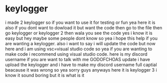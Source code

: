 # keylogger
i made 2 keylogger so if you want to use it for testing or fun yea here it is also if you dont want to dowload it but want the code then go to the file then go keylogger or keylogger 2 then wala you see the code yes i know it is easy but hey maybe some people dont know so yea i hope this help if you are wanting a keylogger. also i want to say i will update the code but now here and i am using vsc=visual studio code so yea if you are wanting to make code i recommend using visual studio code.
here is my discord username if you are want to talk with me 
GODOFCHOAS
update i have upload the keylogger and i have to make my discord username full captial beacause it was wrong so yea sorry guys anyways here it is keylogger 3 i know it sound boring but it is what is it
